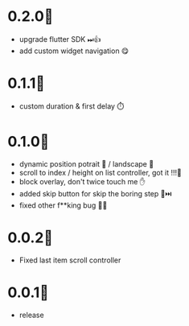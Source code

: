 # 0.2.0🐞
* upgrade flutter SDK ⏭👍
* add custom widget navigation 😋

# 0.1.1🐞
* custom duration & first delay ⏱️

# 0.1.0🐞
* dynamic position potrait 📱 / landscape 🔄
* scroll to index / height on list controller, got it !!!🔫
* block overlay, don't twice touch me ✋
* added skip button for skip the boring step 🥱⏭️
* fixed other f**king bug 🤜💢

# 0.0.2🐞
* Fixed last item scroll controller

# 0.0.1🐞
* release